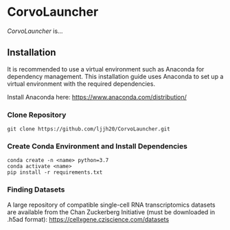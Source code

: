 # CorvoLauncher
_CorvoLauncher_ is...

## Installation
It is recommended to use a virtual environment such as Anaconda for dependency management. This installation guide uses Anaconda to set up a virtual environment with the required dependencies. 

Install Anaconda here: https://www.anaconda.com/distribution/


### Clone Repository
```
git clone https://github.com/ljjh20/CorvoLauncher.git
```

### Create Conda Environment and Install Dependencies
```
conda create -n <name> python=3.7
conda activate <name>
pip install -r requirements.txt
```

### Finding Datasets
A large repository of compatible single-cell RNA transcriptomics datasets are available from the Chan Zuckerberg Initiative (must be downloaded in .h5ad format): 
https://cellxgene.cziscience.com/datasets
